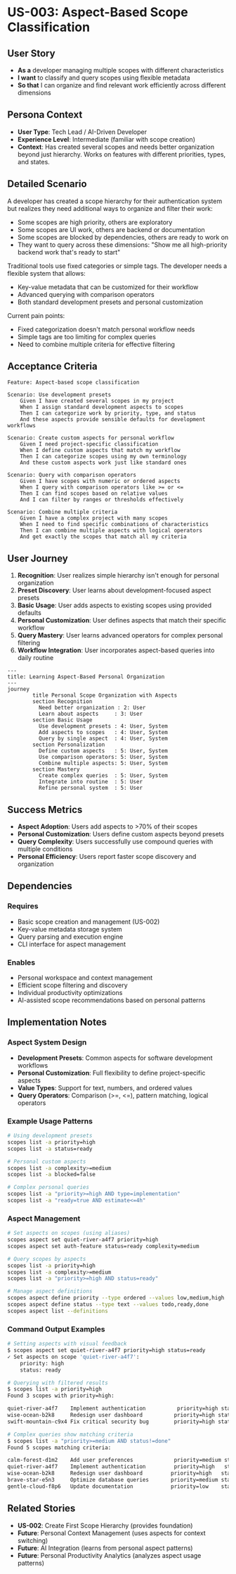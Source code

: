 # US-003: Aspect-Based Scope Classification

## User Story

- **As a** developer managing multiple scopes with different characteristics
- **I want** to classify and query scopes using flexible metadata
- **So that** I can organize and find relevant work efficiently across different dimensions

## Persona Context

- **User Type**: Tech Lead / AI-Driven Developer
- **Experience Level**: Intermediate (familiar with scope creation)
- **Context**: Has created several scopes and needs better organization beyond just hierarchy. Works on features with different priorities, types, and states.

## Detailed Scenario

A developer has created a scope hierarchy for their authentication system but realizes they need additional ways to organize and filter their work:

- Some scopes are high priority, others are exploratory
- Some scopes are UI work, others are backend or documentation
- Some scopes are blocked by dependencies, others are ready to work on
- They want to query across these dimensions: "Show me all high-priority backend work that's ready to start"

Traditional tools use fixed categories or simple tags. The developer needs a flexible system that allows:
- Key-value metadata that can be customized for their workflow
- Advanced querying with comparison operators
- Both standard development presets and personal customization

Current pain points:
- Fixed categorization doesn't match personal workflow needs
- Simple tags are too limiting for complex queries
- Need to combine multiple criteria for effective filtering

## Acceptance Criteria

```gherkin
Feature: Aspect-based scope classification

Scenario: Use development presets
    Given I have created several scopes in my project
    When I assign standard development aspects to scopes
    Then I can categorize work by priority, type, and status
    And these aspects provide sensible defaults for development workflows

Scenario: Create custom aspects for personal workflow
    Given I need project-specific classification
    When I define custom aspects that match my workflow
    Then I can categorize scopes using my own terminology
    And these custom aspects work just like standard ones

Scenario: Query with comparison operators
    Given I have scopes with numeric or ordered aspects
    When I query with comparison operators like >= or <=
    Then I can find scopes based on relative values
    And I can filter by ranges or thresholds effectively

Scenario: Combine multiple criteria
    Given I have a complex project with many scopes
    When I need to find specific combinations of characteristics
    Then I can combine multiple aspects with logical operators
    And get exactly the scopes that match all my criteria
```

## User Journey

1. **Recognition**: User realizes simple hierarchy isn't enough for personal organization
2. **Preset Discovery**: User learns about development-focused aspect presets
3. **Basic Usage**: User adds aspects to existing scopes using provided defaults
4. **Personal Customization**: User defines aspects that match their specific workflow
5. **Query Mastery**: User learns advanced operators for complex personal filtering
6. **Workflow Integration**: User incorporates aspect-based queries into daily routine

```mermaid
---
title: Learning Aspect-Based Personal Organization
---
journey
        title Personal Scope Organization with Aspects
        section Recognition
          Need better organization : 2: User
          Learn about aspects     : 3: User
        section Basic Usage
          Use development presets : 4: User, System
          Add aspects to scopes   : 4: User, System
          Query by single aspect  : 4: User, System
        section Personalization
          Define custom aspects   : 5: User, System
          Use comparison operators: 5: User, System
          Combine multiple aspects: 5: User, System
        section Mastery
          Create complex queries  : 5: User, System
          Integrate into routine  : 5: User
          Refine personal system  : 5: User
```

## Success Metrics

- **Aspect Adoption**: Users add aspects to >70% of their scopes
- **Personal Customization**: Users define custom aspects beyond presets
- **Query Complexity**: Users successfully use compound queries with multiple conditions
- **Personal Efficiency**: Users report faster scope discovery and organization

## Dependencies

### Requires
- Basic scope creation and management (US-002)
- Key-value metadata storage system
- Query parsing and execution engine
- CLI interface for aspect management

### Enables
- Personal workspace and context management
- Efficient scope filtering and discovery
- Individual productivity optimizations
- AI-assisted scope recommendations based on personal patterns

## Implementation Notes

### Aspect System Design
- **Development Presets**: Common aspects for software development workflows
- **Personal Customization**: Full flexibility to define project-specific aspects
- **Value Types**: Support for text, numbers, and ordered values
- **Query Operators**: Comparison (>=, <=), pattern matching, logical operators

### Example Usage Patterns
```bash
# Using development presets
scopes list -a priority=high
scopes list -a status=ready

# Personal custom aspects
scopes list -a complexity>=medium
scopes list -a blocked=false

# Complex personal queries
scopes list -a "priority>=high AND type=implementation"
scopes list -a "ready=true AND estimate<=4h"
```

### Aspect Management
```bash
# Set aspects on scopes (using aliases)
scopes aspect set quiet-river-a4f7 priority=high
scopes aspect set auth-feature status=ready complexity=medium

# Query scopes by aspects
scopes list -a priority=high
scopes list -a complexity>=medium
scopes list -a "priority>=high AND status=ready"

# Manage aspect definitions
scopes aspect define priority --type ordered --values low,medium,high
scopes aspect define status --type text --values todo,ready,done
scopes aspect list --definitions
```

### Command Output Examples
```bash
# Setting aspects with visual feedback
$ scopes aspect set quiet-river-a4f7 priority=high status=ready
✓ Set aspects on scope 'quiet-river-a4f7':
    priority: high
    status: ready

# Querying with filtered results
$ scopes list -a priority=high
Found 3 scopes with priority=high:

quiet-river-a4f7    Implement authentication          priority=high status=ready
wise-ocean-b2k8     Redesign user dashboard          priority=high status=todo
swift-mountain-c9x4 Fix critical security bug        priority=high status=done

# Complex queries show matching criteria
$ scopes list -a "priority>=medium AND status!=done"
Found 5 scopes matching criteria:

calm-forest-d1m2    Add user preferences             priority=medium status=todo
quiet-river-a4f7    Implement authentication         priority=high   status=ready
wise-ocean-b2k8     Redesign user dashboard         priority=high   status=todo
brave-star-e5n3     Optimize database queries       priority=medium status=ready
gentle-cloud-f8p6   Update documentation            priority=low    status=todo
```

## Related Stories

- **US-002**: Create First Scope Hierarchy (provides foundation)
- **Future**: Personal Context Management (uses aspects for context switching)
- **Future**: AI Integration (learns from personal aspect patterns)
- **Future**: Personal Productivity Analytics (analyzes aspect usage patterns)
